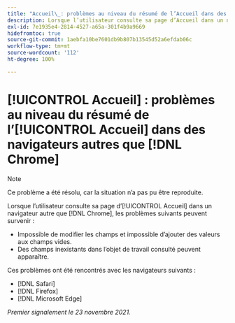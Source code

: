 ```yaml
---
title: "Accueil\_: problèmes au niveau du résumé de l’Accueil dans des navigateurs autres que Chrome"
description: Lorsque l’utilisateur consulte sa page d’Accueil dans un navigateur autre que Chrome, divers problèmes peuvent survenir.
exl-id: 7e1935e4-2814-4527-a65a-301f4b9a9669
hidefromtoc: true
source-git-commit: 1aebfa10be7601db9b807b13545d52a6efdab06c
workflow-type: tm+mt
source-wordcount: '112'
ht-degree: 100%

---
```


# [!UICONTROL Accueil] : problèmes au niveau du résumé de l’[!UICONTROL Accueil] dans des navigateurs autres que [!DNL Chrome]

>[!NOTE]
>
>Ce problème a été résolu, car la situation n’a pas pu être reproduite.


Lorsque l’utilisateur consulte sa page d’[!UICONTROL Accueil] dans un navigateur autre que [!DNL Chrome], les problèmes suivants peuvent survenir :

* Impossible de modifier les champs et impossible d’ajouter des valeurs aux champs vides.
* Des champs inexistants dans l’objet de travail consulté peuvent apparaître.

Ces problèmes ont été rencontrés avec les navigateurs suivants :

* [!DNL Safari]
* [!DNL Firefox]
* [!DNL Microsoft Edge]

_Premier signalement le 23 novembre 2021._
